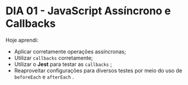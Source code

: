 # DIA 01 - JavaScript Assíncrono e Callbacks

Hoje aprendi:

- Aplicar corretamente operações assíncronas;
- Utilizar `callbacks` corretamente;
- Utilizar o **Jest** para testar as `callbacks` ;
- Reaproveitar configurações para diversos testes por meio do uso de `beforeEach` e `afterEach` .
